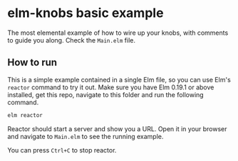 # elm-knobs basic example

The most elemental example of how to wire up your knobs, with comments to guide
you along. Check the `Main.elm` file.

## How to run

This is a simple example contained in a single Elm file, so you can use Elm's
`reactor` command to try it out. Make sure you have Elm 0.19.1 or above
installed, get this repo, navigate to this folder and run the following command.

```sh
elm reactor
```

Reactor should start a server and show you a URL. Open it in your browser and
navigate to `Main.elm` to see the running example.

You can press `Ctrl+C` to stop reactor.
